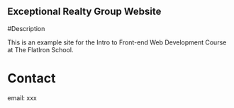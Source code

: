 Exceptional Realty Group Website
---

#Description

This is an example site for the Intro to Front-end Web Development Course at The FlatIron School.

# Contact

email: xxx